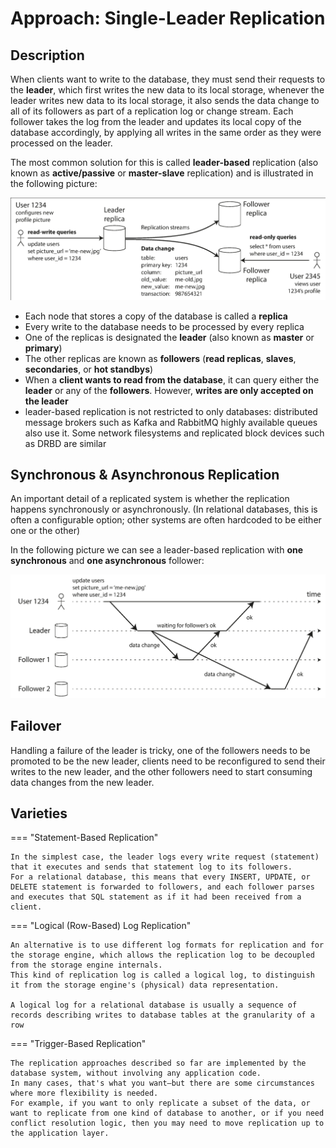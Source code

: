 # Approach: Single-Leader Replication

## Description

When clients want to write to the database, they must send their requests to the **leader**, which first writes the new data to its local storage, whenever the leader writes new data to its local storage, it also sends the data change to all of its followers as part of a replication log or change stream.
Each follower takes the log from the leader and updates its local copy of the database accordingly, by applying all writes in the same order as they were processed on the leader.

The most common solution for this is called **leader-based** replication (also known as **active/passive** or **master-slave** replication) and is illustrated in the following picture:

![](approach_single_leader_replication/image2.png)

- Each node that stores a copy of the database is called a **replica**
- Every write to the database needs to be processed by every replica
- One of the replicas is designated the **leader** (also known as **master** or **primary**)
- The other replicas are known as **followers** (**read replicas**, **slaves**, **secondaries**, or **hot standbys**)
- When a **client wants to read from the database**, it can query either the **leader** or any of the **followers**. However, **writes are only accepted on the leader**
- leader-based replication is not restricted to only databases: distributed message brokers such as Kafka and RabbitMQ highly available queues also use it. Some network filesystems and replicated block devices such as DRBD are similar

## Synchronous & Asynchronous Replication

An important detail of a replicated system is whether the replication happens synchronously or asynchronously. (In relational databases, this is often a configurable option; other systems are often hardcoded to be either one or the other)

In the following picture we can see a leader-based replication with **one synchronous** and **one asynchronous** follower:

![](approach_single_leader_replication/image1.png)

## Failover

Handling a failure of the leader is tricky, one of the followers needs to be promoted to be the new leader, clients need to be reconfigured to send their writes to the new leader, and the other followers need to start consuming data changes from the new leader.

## Varieties

=== "Statement-Based Replication"

    In the simplest case, the leader logs every write request (statement) that it executes and sends that statement log to its followers.
    For a relational database, this means that every INSERT, UPDATE, or DELETE statement is forwarded to followers, and each follower parses and executes that SQL statement as if it had been received from a client.

=== "Logical (Row-Based) Log Replication"

    An alternative is to use different log formats for replication and for the storage engine, which allows the replication log to be decoupled from the storage engine internals.
    This kind of replication log is called a logical log, to distinguish it from the storage engine's (physical) data representation.

    A logical log for a relational database is usually a sequence of records describing writes to database tables at the granularity of a row

=== "Trigger-Based Replication"

    The replication approaches described so far are implemented by the database system, without involving any application code.
    In many cases, that's what you want—but there are some circumstances where more flexibility is needed.
    For example, if you want to only replicate a subset of the data, or want to replicate from one kind of database to another, or if you need conflict resolution logic, then you may need to move replication up to the application layer.
